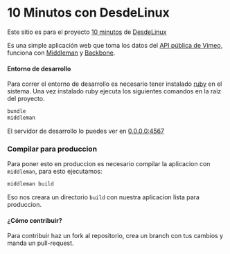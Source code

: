 # 10 Minutos con DesdeLinux
Este sitio es para el proyecto [10 minutos](http://10minutos.desdelinux.net/) de [DesdeLinux](http://desdelinux.net)

Es una simple aplicación web que toma los datos del [API pública de Vimeo](http://developer.vimeo.com/apis/simple), funciona con [Middleman](http://middlemanapp.com/) y [Backbone](http://backbonejs.org/).

#### Entorno de desarrollo
Para correr el entorno de desarrollo es necesario tener instalado [ruby](https://www.ruby-lang.org/en/) en el sistema.
Una vez instalado ruby ejecuta los siguientes comandos en la raiz del proyecto.

```sh
bundle
middleman
```

El servidor de desarrollo lo puedes ver en [0.0.0.0:4567](http://0.0.0.0:4567/)

### Compilar para produccion
Para poner esto en produccion es necesario compilar la aplicacion con `middleman`, para esto ejecutamos:

```sh
middleman build
```

Eso nos creara un directorio `build` con nuestra aplicacion lista para produccion.

#### ¿Cómo contribuir?
Para contribuir haz un fork al repositorio, crea un branch con tus cambios y manda un pull-request.
